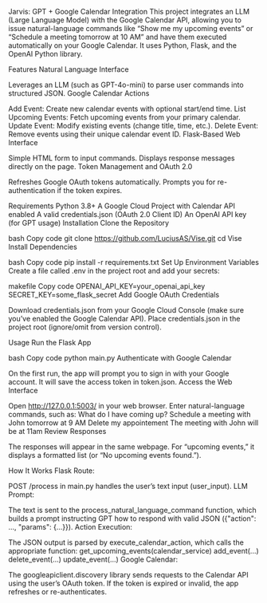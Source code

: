 Jarvis: GPT + Google Calendar Integration
This project integrates an LLM (Large Language Model) with the Google Calendar API,
allowing you to issue natural-language commands like “Show me my upcoming events” 
or “Schedule a meeting tomorrow at 10 AM” and have them executed automatically on your Google Calendar. 
It uses Python, Flask, and the OpenAI Python library.

Features
Natural Language Interface

Leverages an LLM (such as GPT-4o-mini) to parse user commands into structured JSON.
Google Calendar Actions

Add Event: Create new calendar events with optional start/end time.
List Upcoming Events: Fetch upcoming events from your primary calendar.
Update Event: Modify existing events (change title, time, etc.).
Delete Event: Remove events using their unique calendar event ID.
Flask-Based Web Interface

Simple HTML form to input commands.
Displays response messages directly on the page.
Token Management and OAuth 2.0

Refreshes Google OAuth tokens automatically.
Prompts you for re-authentication if the token expires.

Requirements
Python 3.8+
A Google Cloud Project with Calendar API enabled
A valid credentials.json (OAuth 2.0 Client ID)
An OpenAI API key (for GPT usage)
Installation
Clone the Repository

bash
Copy code
git clone https://github.com/LuciusAS/Vise.git
cd Vise
Install Dependencies

bash
Copy code
pip install -r requirements.txt
Set Up Environment Variables
Create a file called .env in the project root and add your secrets:

makefile
Copy code
OPENAI_API_KEY=your_openai_api_key
SECRET_KEY=some_flask_secret
Add Google OAuth Credentials

Download credentials.json from your Google Cloud Console (make sure you’ve enabled the Google Calendar API).
Place credentials.json in the project root (ignore/omit from version control).

Usage
Run the Flask App

bash
Copy code
python main.py
Authenticate with Google Calendar

On the first run, the app will prompt you to sign in with your Google account.
It will save the access token in token.json.
Access the Web Interface

Open http://127.0.0.1:5003/ in your web browser.
Enter natural-language commands, such as:
What do I have coming up?
Schedule a meeting with John tomorrow at 9 AM
Delete my appointement 
The meeting with John will be at 11am
Review Responses

The responses will appear in the same webpage.
For “upcoming events,” it displays a formatted list (or “No upcoming events found.”).

How It Works
Flask Route:

POST /process in main.py handles the user’s text input (user_input).
LLM Prompt:

The text is sent to the process_natural_language_command function, which builds a prompt instructing GPT how to respond with valid JSON ({"action": ..., "params": {...}}).
Action Execution:

The JSON output is parsed by execute_calendar_action, which calls the appropriate function:
get_upcoming_events(calendar_service)
add_event(...)
delete_event(...)
update_event(...)
Google Calendar:

The googleapiclient.discovery library sends requests to the Calendar API using the user’s OAuth token.
If the token is expired or invalid, the app refreshes or re-authenticates.
